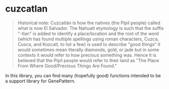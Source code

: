 # cuzcatlan
> Historical note: Cuzcatlán is how the natives (the Pipil people) called what is now El Salvador. The Nahuatl etymology is such that the suffix "-tlan" is added to identify a place/location and the root of the word (which has found multiple spellings using roman characters, Cuzca, Cusca, and Kozcatl, to list a few) is used to describe "good things" it would sometimes mean literally diamonds, gold, or jade but in some contexts it would refer to how precious something was. Hence it is believed that the Pipil people would refer to their land as "The Place From Where Good/Precious Things Are Found."

In this library, you can find many (hopefully good) functions intended to be a support library for GenePattern.
